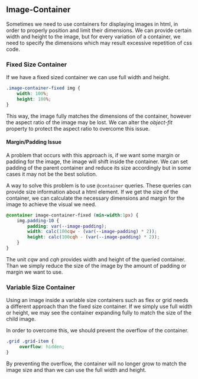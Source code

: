 ## Image-Container

Sometimes we need to use containers for displaying images in html, in order 
to properly position and limit their dimensions. We can provide certain 
width and height to the image, but for every variation of a container, 
we need to specify the dimensions which may result excessive 
repetition of css code.


### Fixed Size Container

If we have a fixed sized container we can use full width and height.

```css
.image-container-fixed img {
    width: 100%;
    height: 100%;
}
```

This way, the image fully matches the dimensions of the container, 
however the aspect ratio of the image may be lost. We can alter the _object-fit_ 
property to protect the aspect ratio to overcome this issue. 

#### Margin/Padding Issue

A problem that occurs with this approach is, if we want some margin or padding for 
the image, the image will shift inside the container. We can set padding of the 
parent container and reduce its size accordingly but in some cases it may 
not be the best solution.

A way to solve this problem is to use ```@container``` queries. These 
queries can provide size information about a html element. If we get the size
of the container, we can calculate the necessary dimensions and margin for the 
image to achieve the visual we need.

```css
@container image-container-fixed (min-width:1px) {
    img.padding-10 {
        padding: var(--image-padding);
        width: calc(100cqw - (var(--image-padding) * 2));
        height: calc(100cqh - (var(--image-padding) * 2));
    }
}
```

The unit _cqw_ and _cqh_ provides width and height of the queried container. 
Than we simply reduce the size of the image by the amount of padding or margin
we want to use.

### Variable Size Container

Using an image inside a variable size containers such as flex or grid needs a 
different approach than the fixed size container. If we simply use full width or 
height, we may see the container expanding fully to match the size of the child
image.

In order to overcome this, we should prevent the overflow of the container.

```css
.grid .grid-item {
     overflow: hidden;
}
```

By preventing the overflow, the container will no longer grow to match the
image size and than we can use the full width and height.




